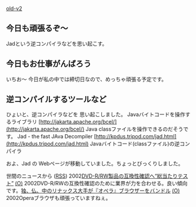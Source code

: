 [old-v2](ig020705-orig.html)

## 今日も頑張るぞ～

Jadという逆コンパイラなどを思い起こす。






## 今日もお仕事がんばろう


いちお～ 今日が私の中では締切日なので、めっちゃ頑張る予定です。

## 逆コンパイルするツールなど


ひょいと、逆コンパイラなどを 思い起こしました。
Javaバイトコードを操作するライブラリ
  [http://jakarta.apache.org/bcel/](http://jakarta.apache.org/bcel/)
  Java classファイルを操作できるのだそうです。
  Jad - the fast JAva Decompiler
  [http://kpdus.tripod.com/jad.html](http://kpdus.tripod.com/jad.html)
  Javaバイトコード(classファイル)の逆コンパイラ


およ、Jad の Webページが移動していました。ちょっとびっくりしました。



世間のニュースから ([RSS](ig020705-news.xml)) 2002[DVD-R/RW製品の互換性確認へ“総当たりテスト”](http://www.zdnet.co.jp/news/0207/04/njbt_13.html) [(O)](http://www.zdnet.co.jp/news/0207/04/njbt_13.html) 2002DVD-R/RWの互換性確認のために業界が力を合わせる。良い傾向です。[独、仏、中のリナックス大手が『オペラ』ブラウザーをバンドル](http://www.hotwired.co.jp/news/news/technology/story/20020704303.html) [(O)](http://www.hotwired.co.jp/news/news/technology/story/20020704303.html) 2002Operaブラウザも頑張っていますねぇ。